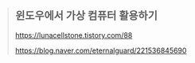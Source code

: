 >  ## 윈도우에서 가상 컴퓨터 활용하기
>
>  https://lunacellstone.tistory.com/88
>
>  https://blog.naver.com/eternalguard/221536845690
>
>  



